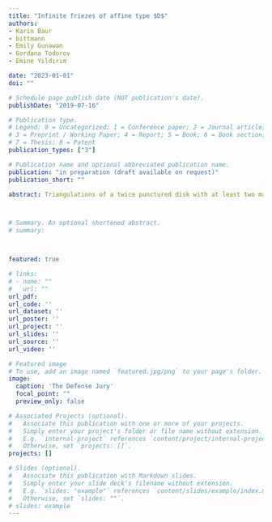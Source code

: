 ```yaml
---
title: "Infinite friezes of affine type $D$"
authors:
- Karin Baur
- bittmann
- Emily Gunawan
- Gordana Todorov
- Emine Yıldırım

date: "2023-01-01"
doi: ""

# Schedule page publish date (NOT publication's date).
publishDate: "2019-07-16"

# Publication type.
# Legend: 0 = Uncategorized; 1 = Conference paper; 2 = Journal article;
# 3 = Preprint / Working Paper; 4 = Report; 5 = Book; 6 = Book section;
# 7 = Thesis; 8 = Patent
publication_types: ["3"]

# Publication name and optional abbreviated publication name.
publication: "in preparation (draft available on request)"
publication_short: ""

abstract: Triangulations of a twice punctured disk with at least two marked points on the boundary are associated to cluster categories of affine type $D$. Indecomposable objects in these categories can be arranged in three tubes using the Auslander-Reiten quiver, and the evaluation of the corresponding cluster variables give infinite friezes. We study these three friezes and their corresponding arcs on the surface and show that their three growth coefficients are equal.



# Summary. An optional shortened abstract.
# summary: 



featured: true

# links:
# - name: ""
#   url: ""
url_pdf: 
url_code: ''
url_dataset: ''
url_poster: ''
url_project: ''
url_slides: ''
url_source: ''
url_video: ''

# Featured image
# To use, add an image named `featured.jpg/png` to your page's folder. 
image:
  caption: 'The Defense Jury'
  focal_point: ""
  preview_only: false

# Associated Projects (optional).
#   Associate this publication with one or more of your projects.
#   Simply enter your project's folder or file name without extension.
#   E.g. `internal-project` references `content/project/internal-project/index.md`.
#   Otherwise, set `projects: []`.
projects: []

# Slides (optional).
#   Associate this publication with Markdown slides.
#   Simply enter your slide deck's filename without extension.
#   E.g. `slides: "example"` references `content/slides/example/index.md`.
#   Otherwise, set `slides: ""`.
# slides: example
---
```






